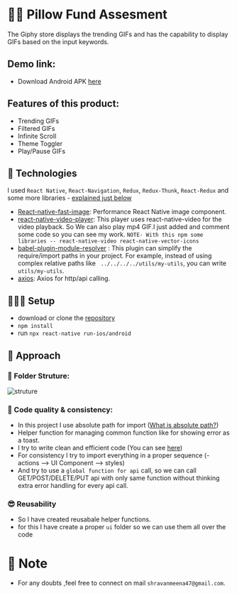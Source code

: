 # 🥷🏻 Pillow Fund Assesment

The Giphy store displays the trending GIFs and has the capability to display GIFs based on the input keywords.

## Demo link:

- Download Android APK [here](https://github.com/ShravanMeena/pillow-apk/blob/main/src/assets/apk/pillow_fund_apk1.0.0.apk)

## Features of this product:

- Trending GIFs
- Filtered GIFs
- Infinite Scroll
- Theme Toggler
- Play/Pause GIFs

## 👾 Technologies

I used `React Native`, `React-Navigation`, `Redux`, `Redux-Thunk`, `React-Redux` and some more libraries - [explained just below](#)

- [React-native-fast-image](https://www.npmjs.com/package/react-native-fast-image): Performance React Native image component.
- [react-native-video-player](https://www.npmjs.com/package/react-native-video-player): This player uses react-native-video for the video playback. So We can also play mp4 GIF.I just added and comment some code so you can see my work.
  `NOTE- With this npm some libraries -- react-native-video react-native-vector-icons`
- [babel-plugin-module-resolver](https://www.npmjs.com/package/babel-plugin-module-resolver) : This plugin can simplify the require/import paths in your project. For example, instead of using complex relative paths like ` ../../../../utils/my-utils`, you can write `utils/my-utils`.
- [axios](https://www.npmjs.com/package/axios): Axios for http/api calling.

## 🤷🏻‍♂️ Setup

- download or clone the [repository](https://github.com/ShravanMeena/pillow-apk.git)
- `npm install`
- run `npx react-native run-ios/android`

## 🚀 Approach

### 📓 Folder Struture:

![struture](https://i.ibb.co/bBJ8KSb/folder-struture.png)

### 🤘 Code quality & consistency:

- In this project I use absolute path for import ([What is absolute path?](https://dev.to/abrahamlawson/using-absolute-paths-in-react-native-24ak))
- Helper function for managing common function like for showing error as a toast.
- I try to write clean and efficient code (You can see [here](https://github.com/ShravanMeena/pillow-apk))
- For consistency I try to import everything in a proper sequence (- actions --> UI Component --> styles)
- And try to use a `global function for api` call, so we can call GET/POST/DELETE/PUT api with only same function without thinking extra error handling for every api call.

### 😎 Reusability

- So I have created reusabale helper functions.
- for this I have create a proper `ui` folder so we can use them all over the code

# 🫰 Note

- For any doubts ,feel free to connect on mail `shravanmeena47@gmail.com`.
